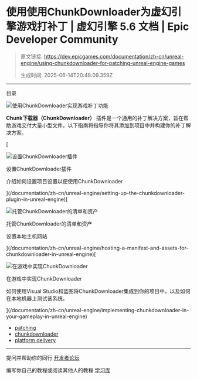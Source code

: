 # 使用使用ChunkDownloader为虚幻引擎游戏打补丁 | 虚幻引擎 5.6 文档 | Epic Developer Community

> 原文链接: https://dev.epicgames.com/documentation/zh-cn/unreal-engine/using-chunkdownloader-for-patching-unreal-engine-games
> 
> 生成时间: 2025-06-14T20:48:09.359Z

---

目录

![使用ChunkDownloader实现游戏补丁功能](https://dev.epicgames.com/community/api/documentation/image/b95a017a-23a1-4924-93e5-706d87f6344b?resizing_type=fill&width=1920&height=335)

**Chunk下载器（ChunkDownloader）** 插件是一个通用的补丁解决方案，旨在帮助游戏交付大量小型文件。以下指南将指导你将其添加到项目中并构建你的补丁解决方案。

[

![设置ChunkDownloader插件](https://d1iv7db44yhgxn.cloudfront.net/documentation/images/25ee8471-58a6-4452-bbe6-c46f26935f55/placeholder_topic.png)

设置ChunkDownloader插件

介绍如何设置项目设置以便使用ChunkDownloader





](/documentation/zh-cn/unreal-engine/setting-up-the-chunkdownloader-plugin-in-unreal-engine)[

![托管ChunkDownloader的清单和资产](https://d1iv7db44yhgxn.cloudfront.net/documentation/images/6d76d349-7534-4b99-804f-84078c58e22e/placeholder_topic.png)

托管ChunkDownloader的清单和资产

设置本地主机网站





](/documentation/zh-cn/unreal-engine/hosting-a-manifest-and-assets-for-chunkdownloader-in-unreal-engine)[

![在游戏中实现ChunkDownloader](https://d1iv7db44yhgxn.cloudfront.net/documentation/images/ebf76195-d18a-4ed3-b33a-e623807c91d4/placeholder_topic.png)

在游戏中实现ChunkDownloader

如何使用Visual Studio和蓝图将ChunkDownloader集成到你的项目中，以及如何在本地机器上测试该系统。





](/documentation/zh-cn/unreal-engine/implementing-chunkdownloader-in-your-gameplay-in-unreal-engine)

-   [patching](https://dev.epicgames.com/community/search?query=patching)
-   [chunkdownloader](https://dev.epicgames.com/community/search?query=chunkdownloader)
-   [platform delivery](https://dev.epicgames.com/community/search?query=platform%20delivery)

* * *

提问并帮助你的同行 [开发者论坛](https://forums.unrealengine.com/categories?tag=unreal-engine)

编写你自己的教程或阅读其他人的教程 [学习库](https://dev.epicgames.com/community/unreal-engine/learning)